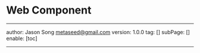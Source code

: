 # Web Component
---
author: Jason Song <metaseed@gmail.com>
version: 1.0.0
tag: []
subPage: []
enable: [toc]

---

